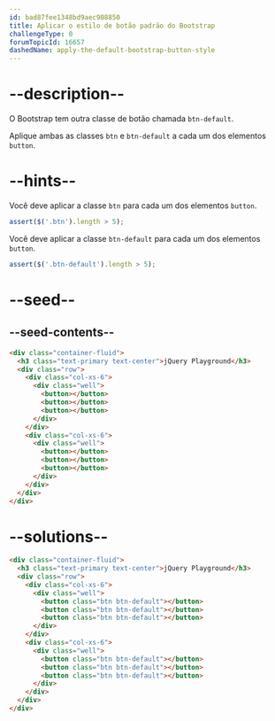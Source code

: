 ```yaml
---
id: bad87fee1348bd9aec908850
title: Aplicar o estilo de botão padrão do Bootstrap
challengeType: 0
forumTopicId: 16657
dashedName: apply-the-default-bootstrap-button-style
---
```


# --description--

O Bootstrap tem outra classe de botão chamada `btn-default`.

Aplique ambas as classes `btn` e `btn-default` a cada um dos elementos `button`.

# --hints--

Você deve aplicar a classe `btn` para cada um dos elementos `button`.

```js
assert($('.btn').length > 5);
```

Você deve aplicar a classe `btn-default` para cada um dos elementos `button`.

```js
assert($('.btn-default').length > 5);
```

# --seed--

## --seed-contents--

```html
<div class="container-fluid">
  <h3 class="text-primary text-center">jQuery Playground</h3>
  <div class="row">
    <div class="col-xs-6">
      <div class="well">
        <button></button>
        <button></button>
        <button></button>
      </div>
    </div>
    <div class="col-xs-6">
      <div class="well">
        <button></button>
        <button></button>
        <button></button>
      </div>
    </div>
  </div>
</div>
```

# --solutions--

```html
<div class="container-fluid">
  <h3 class="text-primary text-center">jQuery Playground</h3>
  <div class="row">
    <div class="col-xs-6">
      <div class="well">
        <button class="btn btn-default"></button>
        <button class="btn btn-default"></button>
        <button class="btn btn-default"></button>
      </div>
    </div>
    <div class="col-xs-6">
      <div class="well">
        <button class="btn btn-default"></button>
        <button class="btn btn-default"></button>
        <button class="btn btn-default"></button>
      </div>
    </div>
  </div>
</div>
```
